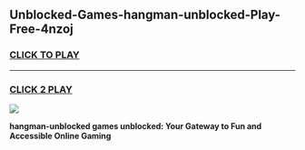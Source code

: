 
## Unblocked-Games-hangman-unblocked-Play-Free-4nzoj
<h3>
<a href="https://premium76.site?title=hangman-unblocked&ref=10A">CLICK TO PLAY</a></h3>
<hr>

<h3>
<a href="https://premium76.site?title=hangman-unblocked&ref=10A">CLICK 2 PLAY</a>
  
</h3>

<a href="https://premium76.site?title=hangman-unblocked&ref=10A"><img src="https://clearcache.store/games.png"></a>


**hangman-unblocked games unblocked: Your Gateway to Fun and Accessible Online Gaming**
